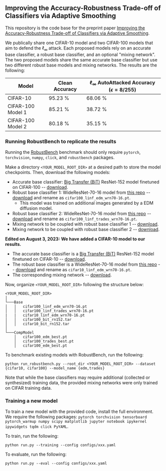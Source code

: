 ## Improving the Accuracy-Robustness Trade-off of Classifiers via Adaptive Smoothing

This repository is the code base for the preprint paper [Improving the Accuracy-Robustness Trade-off of Classifiers via Adaptive Smoothing](https://arxiv.org/abs/2301.12554).

We publically share one CIFAR-10 model and two CIFAR-100 models that aim to defend the $\ell_\infty$ attack. Each proposed models rely on an accurate base classifier, a robust base classifier, and an optional "mixing network". The two proposed models share the same accurate base classifier but use two different robust base models and mixing networks. The results are the following:

| Model             | Clean Accuracy | $\ell_\infty$ AutoAttacked Accuracy ($\epsilon = 8/255$) |
|-------------------|----------------|----------------------------------------------------------|
| CIFAR-10          | 95.23 %        | 68.06 %                                                  |
| CIFAR-100 Model 1 | 85.21 %        | 38.72 %                                                  |
| CIFAR-100 Model 2 | 80.18 %        | 35.15 %                                                  |

### Running RobustBench to replicate the results

Running the [RobustBench](https://github.com/RobustBench/robustbench) benchmark should only require `pytorch`, `torchvision`, `numpy`, `click`, and `robustbench` packages.

Make a directory `<YOUR_MODEL_ROOT_DIR>` at a desired path to store the model checkpoints. Then, download the following models:
- Accurate base classifier: [Big Transfer (BiT)](https://github.com/google-research/big_transfer) ResNet-152 model finetuned on CIFAR-100 -- [download](https://drive.google.com/uc?export=download&id=1kdzhroeI9-pYuy0WQPF-DJH3-tDYJbvj).
- Robust base classifier 1: WideResNet-70-16 model from [this repo](https://github.com/wzekai99/DM-Improves-AT) -- [download](https://huggingface.co/wzekai99/DM-Improves-AT/resolve/main/checkpoint/cifar100_linf_wrn70-16.pt) and rename as `cifar100_linf_edm_wrn70-16.pt`.
  - This model was trained on additional images generated by a EDM diffusion model.
- Robust base classifier 2: WideResNet-70-16 model from [this repo](https://github.com/deepmind/deepmind-research/tree/master/adversarial_robustness) -- [download](https://storage.googleapis.com/dm-adversarial-robustness/cifar100_linf_wrn70-16_with.pt) and rename as `cifar100_linf_trades_wrn70-16.pt`.
- Mixing network to be coupled with robust base classifier 1 -- [download](https://drive.google.com/uc?export=download&id=1914smYN3zRUpMianaxmLDIjkCkKo0n3L).
- Mixing network to be coupled with robust base classifier 2 -- [download](https://drive.google.com/uc?export=download&id=1cZgiCQNJzxANwZyHcZPdXha3O57VYBXg).

**Edited on August 3, 2023:**
**We have added a CIFAR-10 model to our results.**
- The accurate base classifier is a [Big Transfer (BiT)](https://github.com/google-research/big_transfer) ResNet-152 model finetuned on CIFAR-10 -- [download](https://drive.google.com/uc?export=download&id=16GYQn0bwiMLDEGQKv38RTQCBmhqZMvna).
- The robust base classifier is a WideResNet-70-16 model from [this repo](https://github.com/wzekai99/DM-Improves-AT) -- [download](https://huggingface.co/wzekai99/DM-Improves-AT/resolve/main/checkpoint/cifar10_linf_wrn70-16.pt) and rename as `cifar10_linf_edm_wrn70-16.pt`.
- The corresponding mixing network -- [download](https://drive.google.com/uc?export=download&id=14uldY-iVxvQqxSu0Gvan2FCkp266dDt5).

Now, organize `<YOUR_MODEL_ROOT_DIR>` following the structure below:
```
<YOUR_MODEL_ROOT_DIR>
│
└───Base
│   │   cifar100_linf_edm_wrn70-16.pt
│   │   cifar100_linf_trades_wrn70-16.pt
|   |   cifar10_linf_edm_wrn70-16.pt
│   │   cifar100_bit_rn152.tar
│   │   cifar10_bit_rn152.tar
│   
└───CompModel
    │   cifar100_edm_best.pt
    │   cifar100_trades_best.pt
    │   cifar100_edm_best.pt
```

To benchmark existing models with RobustBench, run the following:
```
python run_robustbench.py --root_dir <YOUR_MODEL_ROOT_DIR> --dataset {cifar10, cifar100} --model_name {edm,trades}
```

Note that while the base classifiers may require additional (collected or synthesized) training data, the provided mixing networks were only trained on CIFAR training data.

### Training a new model

To train a new model with the provided code, install the full environment. We require the following packages: `pytorch torchvision tensorboard pytorch_warmup numpy scipy matplotlib jupyter notebook ipykernel ipywidgets tqdm click PyYAML`.

To train, run the following:
```
python run.py --training --config configs/xxx.yaml
```

To evaluate, run the following:
```
python run.py --eval --config configs/xxx.yaml
```

